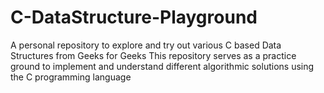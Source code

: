 # C-DataStructure-Playground
A personal repository to explore and try out various C based Data Structures from Geeks for Geeks This repository serves as a practice ground to implement and understand different algorithmic solutions using the C programming language
